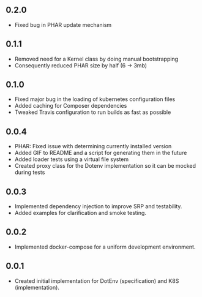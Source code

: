 ## 0.2.0

- Fixed bug in PHAR update mechanism

## 0.1.1

- Removed need for a Kernel class by doing manual bootstrapping
- Consequently reduced PHAR size by half (6 -> 3mb)

## 0.1.0

- Fixed major bug in the loading of kubernetes configuration files
- Added caching for Composer dependencies
- Tweaked Travis configuration to run builds as fast as possible

## 0.0.4

- PHAR: Fixed issue with determining currently installed version
- Added GIF to README and a script for generating them in the future
- Added loader tests using a virtual file system
- Created proxy class for the Dotenv implementation so it can be mocked during tests 

## 0.0.3

- Implemented dependency injection to improve SRP and testability.
- Added examples for clarification and smoke testing.

## 0.0.2

- Implemented docker-compose for a uniform development environment.

## 0.0.1

- Created initial implementation for DotEnv (specification) and K8S (implementation).
